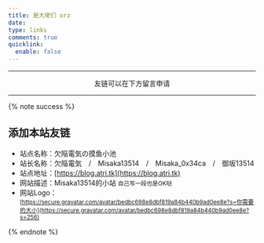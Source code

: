 ```yaml
---
title: 是大佬们 orz
date:
type: links
comments: true
quicklink:
  enable: false
---
```


<!-- 换到LovelyWei, Matcha, Anyan, Nemo, 派兹, Reliena的友链了 awsl -->
<script data-pjax src="//cdn.jsdelivr.net/npm/jquery@3/dist/jquery.min.js" type="text/javascript"></script>
<script data-pjax src="/links/link.js"></script>
<style>.links-content{margin-top:1rem}.link-navigation::after{content:" ";display:block;clear:both}.card{width:130px;font-size:1rem;padding:0;border-radius:4px;transition-duration:.15s;margin-bottom:1rem;display:block;float:left;box-shadow:0 2px 6px 0 rgba(0,0,0,.12);background:#f5f5f5}.card{margin-left:16px}@media(max-width:567px){.card{margin-left:16px;width:calc((100% - 16px)/2)}.card:nth-child(2n+1){margin-left:0}.card:not(:nth-child(2n+1)){margin-left:16px}}@media(min-width:567px){.card{margin-left:16px;width:calc((100% - 32px)/3)}.card:nth-child(3n+1){margin-left:0}.card:not(:nth-child(3n+1)){margin-left:16px}}@media(min-width:768px){.card{margin-left:16px;width:calc((100% - 48px)/4)}.card:nth-child(4n+1){margin-left:0}.card:not(:nth-child(4n+1)){margin-left:16px}}@media(min-width:1200px){.card{margin-left:16px;width:calc((100% - 64px)/5)}.card:nth-child(5n+1){margin-left:0}.card:not(:nth-child(5n+1)){margin-left:16px}}.card:hover{transform:scale(1.1);box-shadow:0 2px 6px 0 rgba(0,0,0,.12),0 0 6px 0 rgba(0,0,0,.04)}.card .thumb{width:100%;height:0;padding-bottom:100%;background-size:100% 100%!important}.posts-expand .post-body img{margin:0;padding:0;border:0}.card .card-header{display:block;text-align:center;padding:1rem .25rem;font-weight:500;color:#333;white-space:normal}.card .card-header a{font-style:normal;color:#2bbc8a;font-weight:700;text-decoration:none;border:0}.card .card-header a:hover{color:#d480aa;text-decoration:none;border:0}</style><div><div class="links-content"><div class="link-navigation" id="links1"></div></div></div>

------

<div style="text-align:center;"><span class="with-love" id="animate1">
    <i class="fa fa-heart"></i>
  </span>友链可以在下方留言申请<span class="with-love" id="animate2">
    <i class="fa fa-heart"></i>
  </span></div>
  
------

{% note success %}

## 添加本站友链

- 站点名称：欠陥電気の摸鱼小池
- 站长名称：欠陥電気　/　Misaka13514　/　Misaka_0x34ca　/　御坂13514
- 站点地址：[https://blog.atri.tk](https://blog.atri.tk)
- 网站描述：Misaka13514的小站 <small>自己写一段也是OK哒</small>
- 网站Logo：<small>[https://secure.gravatar.com/avatar/bedbc698e8dbf819a84b440b9ad0ee8e?s=你需要的大小](https://secure.gravatar.com/avatar/bedbc698e8dbf819a84b440b9ad0ee8e?s=256)</small>

{% endnote %}